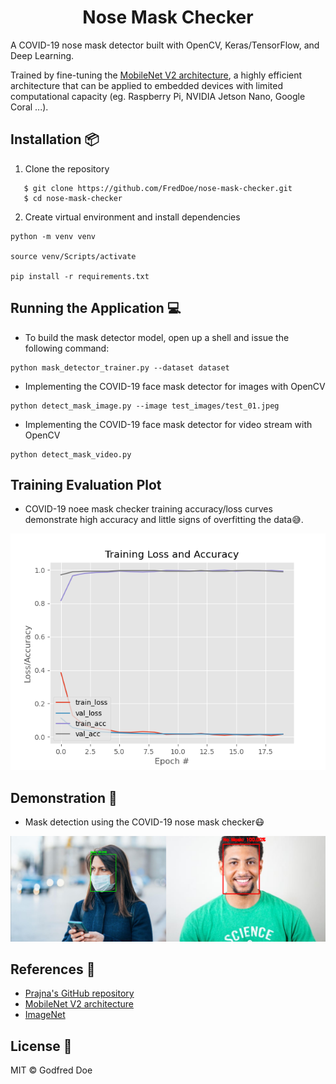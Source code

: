 <h1 align="center">
    Nose Mask Checker
</h1>

A COVID-19 nose mask detector built with OpenCV, Keras/TensorFlow, and Deep Learning.

Trained by fine-tuning the <a href="https://github.com/prajnasb/observations/tree/master/mask_classifier/Data_Generator">MobileNet V2 architecture</a>, a highly efficient architecture that can be applied to embedded devices with limited computational capacity (eg. Raspberry Pi, NVIDIA Jetson Nano, Google Coral ...).

## Installation :package:

1. Clone the repository

```
   $ git clone https://github.com/FredDoe/nose-mask-checker.git
   $ cd nose-mask-checker
```

2. Create virtual environment and install dependencies

```
python -m venv venv

source venv/Scripts/activate

pip install -r requirements.txt

```

## Running the Application :computer:

- To build the mask detector model, open up a shell and issue the following command:

```
python mask_detector_trainer.py --dataset dataset
```

- Implementing the COVID-19 face mask detector for images with OpenCV

```
python detect_mask_image.py --image test_images/test_01.jpeg
```

- Implementing the COVID-19 face mask detector for video stream with OpenCV

```
python detect_mask_video.py
```

## Training Evaluation Plot
* COVID-19 noee mask checker training accuracy/loss curves demonstrate high accuracy and little signs of overfitting the data:sweat_smile:.

![](plot.png)

## Demonstration :movie_camera:

- Mask detection using the COVID-19 nose mask checker:mask:

![](demo.png)

## References :book:

- <a href="https://github.com/prajnasb/observations">Prajna's GitHub repository</a>
- <a href="https://arxiv.org/abs/1801.04381">MobileNet V2 architecture</a>
- <a href="http://www.image-net.org/">ImageNet</a>

## License :key:

MIT &copy; Godfred Doe
